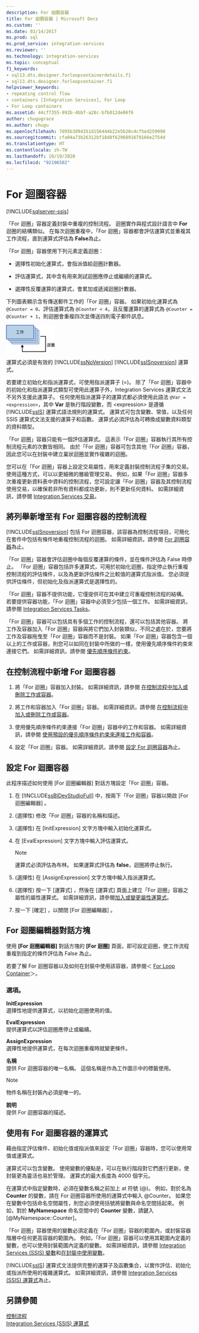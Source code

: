```yaml
---
description: For 迴圈容器
title: For 迴圈容器 | Microsoft Docs
ms.custom: ''
ms.date: 03/14/2017
ms.prod: sql
ms.prod_service: integration-services
ms.reviewer: ''
ms.technology: integration-services
ms.topic: conceptual
f1_keywords:
- sql13.dts.designer.forloopcontainerdetails.f1
- sql13.dts.designer.forloopcontainer.f1
helpviewer_keywords:
- repeating control flow
- containers [Integration Services], For Loop
- For Loop containers
ms.assetid: 44cf7355-992b-4bbf-a28c-bfb012de06f6
author: chugugrace
ms.author: chugu
ms.openlocfilehash: 7d95b3894351d156444b22e5b20c4cf5ed259990
ms.sourcegitcommit: cfa04a73b26312bf18d8f6296891679166e2754d
ms.translationtype: HT
ms.contentlocale: zh-TW
ms.lasthandoff: 10/19/2020
ms.locfileid: "92196502"
---
```

# <a name="for-loop-container"></a>For 迴圈容器

[!INCLUDE[sqlserver-ssis](../../includes/applies-to-version/sqlserver-ssis.md)]


  「For 迴圈」容器定義封裝中重複的控制流程。 迴圈實作與程式設計語言中 **For** 迴圈的結構類似。 在每次迴圈重複中，「For 迴圈」容器都會評估運算式並重複其工作流程，直到運算式評估為 **False**為止。  
  
 「For 迴圈」容器使用下列元素定義迴圈：  
  
-   選擇性初始化運算式，會指派值給迴圈計數器。  
  
-   評估運算式，其中含有用來測試迴圈應停止或繼續的運算式。  
  
-   選擇性反覆運算的運算式，會累加或遞減迴圈計數器。  
  
 下列圖表顯示含有傳送郵件工作的「For 迴圈」容器。 如果初始化運算式為 `@Counter = 0`、評估運算式為 `@Counter < 4`，且反覆運算的運算式為 `@Counter = @Counter + 1`，則迴圈會重複四次並傳送四則電子郵件訊息。  
  
 ![For 迴圈容器會重複工作四次](../../integration-services/control-flow/media/ssis-forloop.gif "For 迴圈容器會重複工作四次")  
  
 運算式必須是有效的 [!INCLUDE[ssNoVersion](../../includes/ssnoversion-md.md)] [!INCLUDE[ssISnoversion](../../includes/ssisnoversion-md.md)] 運算式。  
  
 若要建立初始化和指派運算式，可使用指派運算子 (=)。 除了「For 迴圈」容器中的初始化和指派運算式類型可使用此運算子外，Integration Services 運算式文法不另外支援此運算子。 任何使用指派運算子的運算式都必須使用此語法 `@Var = <expression>`，其中 **Var** 是執行階段變數，而 \<expression> 是遵循 [!INCLUDE[ssIS](../../includes/ssis-md.md)] 運算式語法規則的運算式。 運算式可包含變數、常值，以及任何 SSIS 運算式文法支援的運算子和函數。 運算式必須評估為可轉換成變數資料類型的資料類型。  
  
 「For 迴圈」容器只能有一個評估運算式。 這表示「For 迴圈」容器執行其所有控制流程元素的次數皆相同。 由於「For 迴圈」容器可包含其他「For 迴圈」容器，因此您可以在封裝中建立巢狀迴圈並實作複雜的迴圈。  
  
 您可以在「For 迴圈」容器上設定交易屬性，用來定義封裝控制流程子集的交易。 使用這種方式，可以以更細微的層級管理交易。 例如，如果「For 迴圈」容器多次重複更新資料表中資料的控制流程，您可設定讓「For 迴圈」容器及其控制流程使用交易，以確保若非所有資料都成功更新，則不更新任何資料。 如需詳細資訊，請參閱 [Integration Services 交易](../../integration-services/integration-services-transactions.md)。  
  
## <a name="add-iteration-to-a-control-flow-with-the-for-loop-container"></a>將列舉新增至有 For 迴圈容器的控制流程
  [!INCLUDE[ssISnoversion](../../includes/ssisnoversion-md.md)] 包括 For 迴圈容器，該容器為控制流程項目，可簡化在套件中包括有條件地重複控制流程的迴圈。 如需詳細資訊，請參閱 [For 迴圈容器](../../integration-services/control-flow/for-loop-container.md)為止。  
  
 「For 迴圈」容器會評估迴圈中每個反覆運算的條件，並在條件評估為 False 時停止。 「For 迴圈」容器包括許多運算式，可用於初始化迴圈，指定停止執行重複控制流程的評估條件，以及為更新評估條件之比較值的運算式指派值。 您必須提供評估條件，但初始化及指派運算式是選擇性的。  
  
 「For 迴圈」容器不提供功能，它僅提供可在其中建立可重複控制流程的結構。 若要提供容器功能，「For 迴圈」容器中必須至少包括一個工作。 如需詳細資訊，請參閱 [Integration Services Tasks](../../integration-services/control-flow/integration-services-tasks.md)。  
  
 「For 迴圈」容器可以包括具有多個工作的控制流程，還可以包括其他容器。 將工作及容器加入「For 迴圈」容器與將它們加入封裝類似，不同之處在於，您要將工作及容器拖曳至「For 迴圈」容器而不是封裝。 如果「For 迴圈」容器包含一個以上的工作或容器，則您可以如同在封裝中所做的一樣，使用優先順序條件約束來連接它們。 如需詳細資訊，請參閱 [優先順序條件約束](../../integration-services/control-flow/precedence-constraints.md)。  
  
## <a name="add-a-for-loop-container-in-a-control-flow"></a>在控制流程中新增 For 迴圈容器  
  
1.  將「For 迴圈」容器加入封裝。 如需詳細資訊，請參閱 [在控制流程中加入或刪除工作或容器](../../integration-services/control-flow/add-or-delete-a-task-or-a-container-in-a-control-flow.md)。  
  
2.  將工作和容器加入「For 迴圈」容器。 如需詳細資訊，請參閱 [在控制流程中加入或刪除工作或容器](../../integration-services/control-flow/add-or-delete-a-task-or-a-container-in-a-control-flow.md)。  
  
3.  使用優先順序條件約束連接「For 迴圈」容器中的工作和容器。 如需詳細資訊，請參閱 [使用預設的優先順序條件約束來連接工作和容器](./precedence-constraints.md)。  
  
4.  設定「For 迴圈」容器。 如需詳細資訊，請參閱 [設定 For 迴圈容器]()為止。  

##  <a name="configure-the-for-loop-container"></a>設定 For 迴圈容器
此程序描述如何使用 [For 迴圈編輯器]  對話方塊設定「For 迴圈」容器。  
  
1.  在 [!INCLUDE[ssBIDevStudioFull](../../includes/ssbidevstudiofull-md.md)] 中，按兩下「For 迴圈」容器以開啟 [For 迴圈編輯器]  。  
  
2.  (選擇性) 修改「For 迴圈」容器的名稱和描述。  
  
3.  (選擇性) 在 [InitExpression]  文字方塊中輸入初始化運算式。  
  
4.  在 [EvalExpression]  文字方塊中輸入評估運算式。  
  
    > [!NOTE]  
    >  運算式必須評估為布林。 如果運算式評估為 **false**，迴圈將停止執行。  
  
5.  (選擇性) 在 [AssignExpression]  文字方塊中輸入指派運算式。  
  
6.  (選擇性) 按一下 [運算式]  ，然後在 [運算式]  頁面上建立「For 迴圈」容器之屬性的屬性運算式。 如需詳細資訊，請參閱[加入或變更屬性運算式](../../integration-services/expressions/add-or-change-a-property-expression.md)。  
  
7.  按一下 [確定]  ，以關閉 [For 迴圈編輯器]  。  

## <a name="for-loop-editor-dialog-box"></a>For 迴圈編輯器對話方塊
使用 **[For 迴圈編輯器]** 對話方塊的 **[For 迴圈]** 頁面，即可設定迴圈，使工作流程重複到指定的條件評估為 False 為止。  
  
 若要了解 For 迴圈容器以及如何在封裝中使用該容器，請參閱＜ [For Loop Container](../../integration-services/control-flow/for-loop-container.md)＞。  
  
### <a name="options"></a>選項。  
 **InitExpression**  
 選擇性地提供運算式，以初始化迴圈使用的值。  
  
 **EvalExpression**  
 提供運算式以評估迴圈應停止或繼續。  
  
 **AssignExpression**  
 選擇性地提供運算式，在每次迴圈重複時就變更條件。  
  
 **名稱**  
 提供 For 迴圈容器的唯一名稱。 這個名稱是作為工作圖示中的標籤使用。  
  
> [!NOTE]  
>  物件名稱在封裝內必須是唯一的。  
  
 **說明**  
 提供 For 迴圈容器的描述。  
 
## <a name="use-expressions-with-the-for-loop-container"></a>使用有 For 迴圈容器的運算式  
 藉由指定評估條件、初始化值或指派值來設定「For 迴圈」容器時，您可以使用常值或運算式。  
  
 運算式可以包含變數。 使用變數的優點是，可以在執行階段對它們進行更新，使封裝更為靈活也易於管理。 運算式的最大長度為 4000 個字元。  
  
 在運算式中指定變數時，必須在變數名稱之前加上 at 符號 (@)。 例如，對於名為 **Counter** 的變數，請在 For 迴圈容器所使用的運算式中輸入 @Counter。 如果您在變數中包括命名空間屬性，則您必須使用括號將變數與命名空間括起來。 例如，對於 **MyNamespace** 命名空間中的 **Counter** 變數，請鍵入 [@MyNamespace::Counter]。  
  
 「For 迴圈」容器使用的變數必須定義在「For 迴圈」容器的範圍內，或封裝容器階層中任何更高容器的範圍內。 例如，「For 迴圈」容器可以使用其範圍內定義的變數，也可以使用封裝範圍內定義的變數。 如需詳細資訊，請參閱 [Integration Services &#40;SSIS&#41; 變數](../../integration-services/integration-services-ssis-variables.md)和[在封裝中使用變數](../integration-services-ssis-variables.md)。  
  
 [!INCLUDE[ssIS](../../includes/ssis-md.md)] 運算式文法提供完整的運算子及函數集合，以實作評估、初始化或指派所使用的複雜運算式。 如需詳細資訊，請參閱 [Integration Services &#40;SSIS&#41; 運算式](../../integration-services/expressions/integration-services-ssis-expressions.md)為止。  
  
  
## <a name="see-also"></a>另請參閱  
 [控制流程](../../integration-services/control-flow/control-flow.md)   
 [Integration Services &#40;SSIS&#41; 運算式](../../integration-services/expressions/integration-services-ssis-expressions.md)  
  
